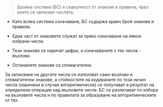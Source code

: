 >Бройна система (БС) е съвкупност от знакове и правила, чрез които се записват числата.

- Като всяка система означаване, БС съдържа краен брой знакове и правила. 

- Една част от знаковете служат за пряко означаване на някои избрани числа.

- Тези знакове се наричат цифри, а означаваните с тях числа - възлови.

- Останалите знакове са спомагателни.

За записване на другите числа се използват само възлови и спомагателни знакове, а стойностите на кодираните по този начин числа (наричани в случая алгоритмически) се получават в резултат на определени операции над възловите числа.
БС се различават по избора на възловите числа и по правилата за образуване на алгоритмическите от тях.